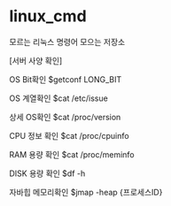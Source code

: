 # linux_cmd
모르는 리눅스 명령어 모으는 저장소


[서버 사양 확인]

OS Bit확인
$getconf LONG_BIT

OS 계열확인
$cat /etc/issue

상세 OS확인
$cat /proc/version

CPU 정보 확인
$cat /proc/cpuinfo

RAM 용량 확인
$cat /proc/meminfo

DISK 용량 확인
$df -h

자바힙 메모리확인
$jmap -heap {프로세스ID}

